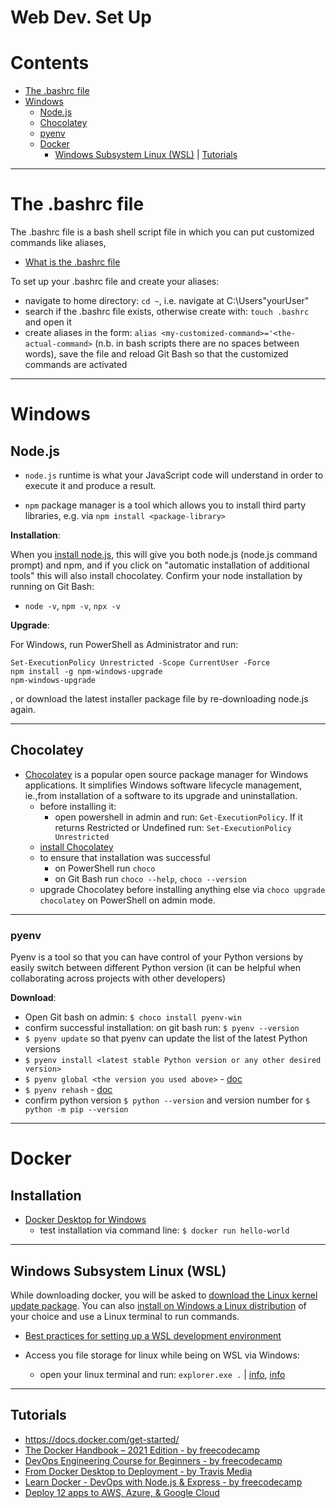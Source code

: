 # Web Dev. Set Up

Contents
=======================

* [The .bashrc file](#the-bashrc-file)
* [Windows](#windows)
    * [Node.js](#nodejs)
    * [Chocolatey](#chocolatey)
    * [pyenv](#pyenv)
    * [Docker](#docker)
        * [Windows Subsystem Linux (WSL)](#windows-subsystem-linux-wsl) | [Tutorials](#tutorials)


-----

# The .bashrc file

The .bashrc file is a bash shell script file in which you can put customized commands like aliases, 
* [What is the .bashrc file](https://unix.stackexchange.com/questions/129143/what-is-the-purpose-of-bashrc-and-how-does-it-work)

To set up your .bashrc file and create your aliases:
* navigate to home directory: `cd ~`, i.e. navigate at C:\Users\"yourUser"
* search if the .bashrc file exists, otherwise create with: `touch .bashrc` and open it
* create aliases in the form: `alias <my-customized-command>='<the-actual-command>` (n.b. in bash scripts there are no spaces between words), save the file and reload Git Bash so that the customized commands are activated


-----

# Windows

## Node.js

* `node.js` runtime is what your JavaScript code will understand in order to execute it and produce a result.

* `npm` package manager is a tool which allows you to install third party libraries, e.g. via `npm install <package-library>`

**Installation**:

When you [install node.js](https://nodejs.org/en/download/), this will give you both node.js (node.js command prompt) and npm, and if you click on "automatic installation of additional tools" this will also install chocolatey. Confirm your node installation by running on Git Bash:
* `node -v`, `npm -v`, `npx -v`

**Upgrade**:

For Windows, run PowerShell as Administrator and run:

    Set-ExecutionPolicy Unrestricted -Scope CurrentUser -Force
    npm install -g npm-windows-upgrade
    npm-windows-upgrade

, or download the latest installer package file by re-downloading node.js again.

------

## Chocolatey

* [Chocolatey](https://chocolatey.org/) is a popular open source package manager for Windows applications. It simplifies Windows software lifecycle management, ie.,from installation of a software to its upgrade and uninstallation.
    * before installing it:
        * open powershell in admin and run: `Get-ExecutionPolicy`. If it returns Restricted or Undefined run: `Set-ExecutionPolicy Unrestricted`
    * [install Chocolatey](https://chocolatey.org/install)
    * to ensure that installation was successful
        * on PowerShell run `choco`
        * on Git Bash run `choco --help`, `choco --version`
    * upgrade Chocolatey before installing anything else via `choco upgrade chocolatey` on PowerShell on admin mode.

------

### pyenv

Pyenv is a tool so that you can have control of your Python versions by easily switch between different Python version (it can be helpful when collaborating across projects with other developers)

**Download**:

* Open Git bash on admin: `$ choco install pyenv-win`
* confirm successful installation: on git bash run: `$ pyenv --version`
* `$ pyenv update` so that pyenv can update the list of the latest Python versions
* `$ pyenv install <latest stable Python version or any other desired version>`
* `$ pyenv global <the version you used above>` - [doc](https://github.com/pyenv/pyenv/blob/master/COMMANDS.md#pyenv-global)
* `$ pyenv rehash` - [doc](https://github.com/pyenv/pyenv/blob/master/COMMANDS.md#pyenv-rehash)
* confirm python version `$ python --version` and version number for `$ python -m pip --version`

--------

# Docker

## Installation

* [Docker Desktop for Windows](https://www.docker.com/products/docker-desktop)
    * test installation via command line: `$ docker run hello-world`

------

## Windows Subsystem Linux (WSL)   

While downloading docker, you will be asked to [download the Linux kernel update package](https://docs.microsoft.com/en-us/windows/wsl/install-manual#step-4---download-the-linux-kernel-update-package). You can also [install on Windows a Linux distribution](https://docs.microsoft.com/en-us/windows/wsl/install-manual#step-6---install-your-linux-distribution-of-choice) of your choice and use a Linux terminal to run commands.
* [Best practices for setting up a WSL development environment](https://docs.microsoft.com/en-us/windows/wsl/setup/environment#set-up-your-linux-username-and-password)

* Access you file storage for linux while being on WSL via Windows:
    * open your linux terminal and run: `explorer.exe .` | [info](https://superuser.com/questions/1185033/what-is-the-home-directory-on-windows-subsystem-for-linux), [info](https://docs.microsoft.com/en-us/windows/wsl/setup/environment#file-storage)

-------

## Tutorials

* https://docs.docker.com/get-started/
* [The Docker Handbook – 2021 Edition - by freecodecamp](https://www.freecodecamp.org/news/the-docker-handbook/)
* [DevOps Engineering Course for Beginners - by freecodecamp](https://www.youtube.com/watch?v=j5Zsa_eOXeY&ab_channel=freeCodeCamp.org)
* [From Docker Desktop to Deployment - by Travis Media](https://www.youtube.com/watch?v=i7ABlHngi1Q&ab_channel=TravisMedia)
* [Learn Docker - DevOps with Node.js & Express - by freecodecamp](https://www.youtube.com/watch?v=9zUHg7xjIqQ&ab_channel=freeCodeCamp.org)
* [Deploy 12 apps to AWS, Azure, & Google Cloud](https://www.youtube.com/watch?v=-ANCcFQBk6I&ab_channel=freeCodeCamp.org)
